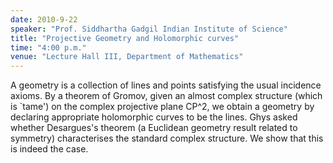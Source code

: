 ```yaml
---
date: 2010-9-22
speaker: "Prof. Siddhartha Gadgil Indian Institute of Science"
title: "Projective Geometry and Holomorphic curves"
time: "4:00 p.m." 
venue: "Lecture Hall III, Department of Mathematics"
---
```

A geometry is a collection of lines and points satisfying the usual incidence axioms. By a theorem of Gromov, given an almost complex structure (which is `tame') on the complex projective plane CP^2, we obtain a geometry by declaring appropriate holomorphic curves to be the lines. Ghys asked whether Desargues's theorem (a Euclidean geometry result related to symmetry) characterises the standard complex structure. We show that this is indeed the case.
